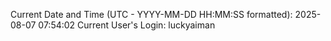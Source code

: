 Current Date and Time (UTC - YYYY-MM-DD HH:MM:SS formatted): 2025-08-07 07:54:02
Current User's Login: luckyaiman
